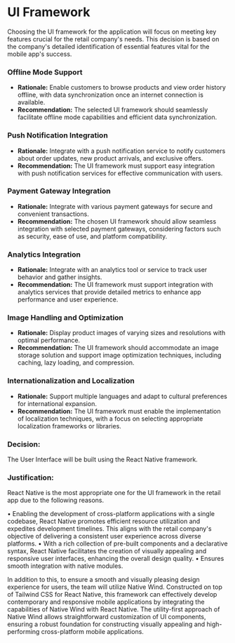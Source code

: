 # UI Framework
Choosing the UI framework for the application will focus on meeting key features crucial for the retail company's needs. This decision is based on the company's detailed identification of essential features vital for the mobile app's success.

### Offline Mode Support

- **Rationale:** Enable customers to browse products and view order history offline, with data synchronization once an internet connection is available.
- **Recommendation:** The selected UI framework should seamlessly facilitate offline mode capabilities and efficient data synchronization.

### Push Notification Integration

- **Rationale:** Integrate with a push notification service to notify customers about order updates, new product arrivals, and exclusive offers.
- **Recommendation:** The UI framework must support easy integration with push notification services for effective communication with users.

### Payment Gateway Integration

- **Rationale:** Integrate with various payment gateways for secure and convenient transactions.
- **Recommendation:** The chosen UI framework should allow seamless integration with selected payment gateways, considering factors such as security, ease of use, and platform compatibility.

### Analytics Integration

- **Rationale:** Integrate with an analytics tool or service to track user behavior and gather insights.
- **Recommendation:** The UI framework must support integration with analytics services that provide detailed metrics to enhance app performance and user experience.

### Image Handling and Optimization

- **Rationale:** Display product images of varying sizes and resolutions with optimal performance.
- **Recommendation:** The UI framework should accommodate an image storage solution and support image optimization techniques, including caching, lazy loading, and compression.

### Internationalization and Localization

- **Rationale:** Support multiple languages and adapt to cultural preferences for international expansion.
- **Recommendation:** The UI framework must enable the implementation of localization techniques, with a focus on selecting appropriate localization frameworks or libraries.

### Decision:
The User Interface will be built using the React Native framework.

### Justification:
React Native is the most appropriate one for the UI framework in the retail app due to the following reasons.

•	Enabling the development of cross-platform applications with a single codebase, React Native promotes efficient resource utilization and expedites development timelines. This aligns with the retail company's objective of delivering a consistent user experience across diverse platforms.
•	With a rich collection of pre-built components and a declarative syntax, React Native facilitates the creation of visually appealing and responsive user interfaces, enhancing the overall design quality.
•	Ensures smooth integration with native modules.

In addition to this, to ensure a smooth and visually pleasing design experience for users, the team will utilize Native Wind. Constructed on top of Tailwind CSS for React Native, this framework can effectively develop contemporary and responsive mobile applications by integrating the capabilities of Native Wind with React Native. The utility-first approach of Native Wind allows straightforward customization of UI components, ensuring a robust foundation for constructing visually appealing and high-performing cross-platform mobile applications.

